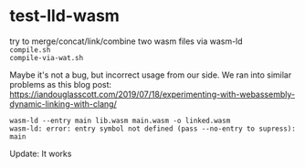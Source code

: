 # test-lld-wasm

try to merge/concat/link/combine two wasm files via wasm-ld  
`compile.sh`  
`compile-via-wat.sh`

Maybe it's not a bug, but incorrect usage from our side. We ran into similar problems as this blog post:
<https://iandouglasscott.com/2019/07/18/experimenting-with-webassembly-dynamic-linking-with-clang/>

```
wasm-ld --entry main lib.wasm main.wasm -o linked.wasm
wasm-ld: error: entry symbol not defined (pass --no-entry to supress): main
```

Update: It works
